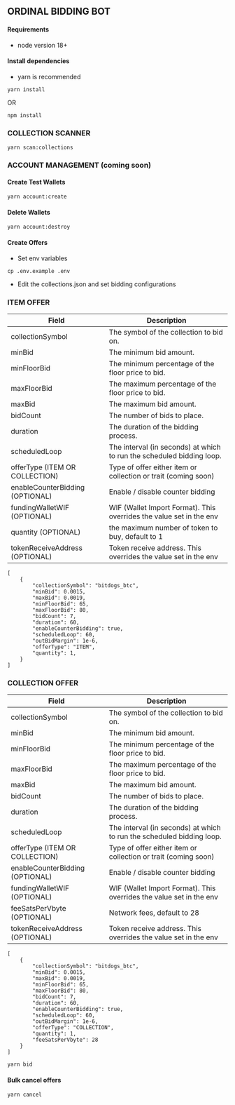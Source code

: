 ## ORDINAL BIDDING BOT

#### Requirements

- node version 18+

#### Install dependencies

- yarn is recommended

`yarn install`

OR

`npm install`

### COLLECTION SCANNER

`yarn scan:collections`

### ACCOUNT MANAGEMENT (coming soon)

#### Create Test Wallets

`yarn account:create`

#### Delete Wallets

`yarn account:destroy`

#### Create Offers

- Set env variables

`cp .env.example .env`

- Edit the collections.json and set bidding configurations

### ITEM OFFER

| Field                           | Description                                                           |
| ------------------------------- | --------------------------------------------------------------------- |
| collectionSymbol                | The symbol of the collection to bid on.                               |
| minBid                          | The minimum bid amount.                                               |
| minFloorBid                     | The minimum percentage of the floor price to bid.                     |
| maxFloorBid                     | The maximum percentage of the floor price to bid.                     |
| maxBid                          | The maximum bid amount.                                               |
| bidCount                        | The number of bids to place.                                          |
| duration                        | The duration of the bidding process.                                  |
| scheduledLoop                   | The interval (in seconds) at which to run the scheduled bidding loop. |
| offerType (ITEM OR COLLECTION)  | Type of offer either item or collection or trait (coming soon)        |
| enableCounterBidding (OPTIONAL) | Enable / disable counter bidding                                      |
| fundingWalletWIF (OPTIONAL)     | WIF (Wallet Import Format). This overrides the value set in the env   |
| quantity (OPTIONAL)             | the maximum number of token to buy, default to 1                      |
| tokenReceiveAddress (OPTIONAL)  | Token receive address. This overrides the value set in the env        |

```
[
  	{
		"collectionSymbol": "bitdogs_btc",
		"minBid": 0.0015,
		"maxBid": 0.0019,
		"minFloorBid": 65,
		"maxFloorBid": 80,
		"bidCount": 7,
		"duration": 60,
		"enableCounterBidding": true,
		"scheduledLoop": 60,
		"outBidMargin": 1e-6,
		"offerType": "ITEM",
		"quantity": 1,
	}
]
```

### COLLECTION OFFER

| Field                           | Description                                                           |
| ------------------------------- | --------------------------------------------------------------------- |
| collectionSymbol                | The symbol of the collection to bid on.                               |
| minBid                          | The minimum bid amount.                                               |
| minFloorBid                     | The minimum percentage of the floor price to bid.                     |
| maxFloorBid                     | The maximum percentage of the floor price to bid.                     |
| maxBid                          | The maximum bid amount.                                               |
| bidCount                        | The number of bids to place.                                          |
| duration                        | The duration of the bidding process.                                  |
| scheduledLoop                   | The interval (in seconds) at which to run the scheduled bidding loop. |
| offerType (ITEM OR COLLECTION)  | Type of offer either item or collection or trait (coming soon)        |
| enableCounterBidding (OPTIONAL) | Enable / disable counter bidding                                      |
| fundingWalletWIF (OPTIONAL)     | WIF (Wallet Import Format). This overrides the value set in the env   |
| feeSatsPerVbyte (OPTIONAL)      | Network fees, default to 28                                           |
| tokenReceiveAddress (OPTIONAL)  | Token receive address. This overrides the value set in the env        |

```
[
  	{
		"collectionSymbol": "bitdogs_btc",
		"minBid": 0.0015,
		"maxBid": 0.0019,
		"minFloorBid": 65,
		"maxFloorBid": 80,
		"bidCount": 7,
		"duration": 60,
		"enableCounterBidding": true,
		"scheduledLoop": 60,
		"outBidMargin": 1e-6,
		"offerType": "COLLECTION",
		"quantity": 1,
		"feeSatsPerVbyte": 28
	}
]
```

`yarn bid`

#### Bulk cancel offers

`yarn cancel`
